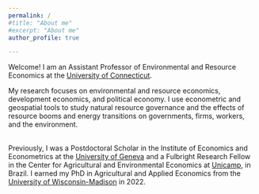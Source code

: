 ```yaml
---
permalink: /
#title: "About me"
#excerpt: "About me"
author_profile: true

---
```


Welcome! I am an Assistant Professor of Environmental and Resource Economics at the [University of Connecticut](https://are.uconn.edu/). 
<br/>

My research focuses on environmental and resource economics, development economics, and political economy. I use econometric and geospatial tools to study natural resource governance and the effects of resource booms and energy transitions on governments, firms, workers, and the environment.  <br/>
<br/>

Previously, I was a Postdoctoral Scholar in the Institute of Economics and Econometrics at the [University of Geneva](https://www.unige.ch/gsem/en/research/institutes/iee/) and a Fulbright Research Fellow in the Center for Agricultural and Environmental Economics at [Unicamp](https://www.eco.unicamp.br/nea/), in Brazil. I earned my PhD in Agricultural and Applied Economics from the [University of Wisconsin-Madison](https://aae.wisc.edu/) in 2022. 






